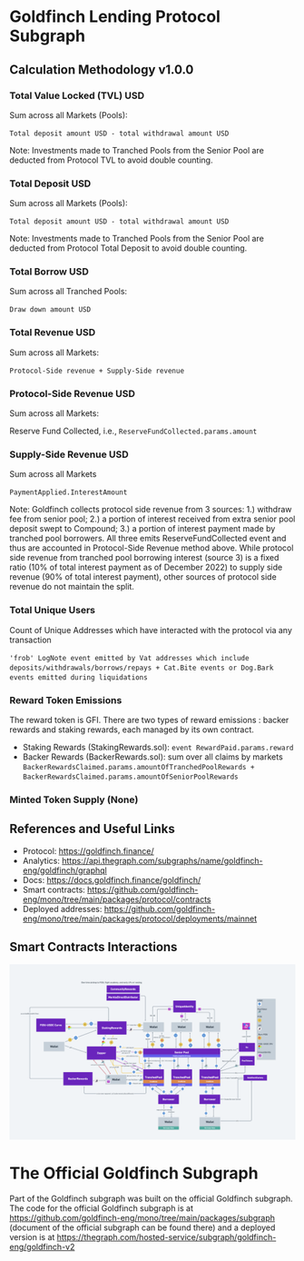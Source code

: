 # Goldfinch Lending Protocol Subgraph

## Calculation Methodology v1.0.0

### Total Value Locked (TVL) USD

Sum across all Markets (Pools):

`Total deposit amount USD - total withdrawal amount USD`

Note: Investments made to Tranched Pools from the Senior Pool are deducted from Protocol TVL to avoid double counting.

### Total Deposit USD

Sum across all Markets (Pools):

`Total deposit amount USD - total withdrawal amount USD`

Note: Investments made to Tranched Pools from the Senior Pool are deducted from Protocol Total Deposit to avoid double counting.

### Total Borrow USD

Sum across all Tranched Pools:

`Draw down amount USD`

### Total Revenue USD

Sum across all Markets:

`Protocol-Side revenue + Supply-Side revenue`

### Protocol-Side Revenue USD

Sum across all Markets:

Reserve Fund Collected, i.e., `ReserveFundCollected.params.amount`

### Supply-Side Revenue USD

Sum across all Markets

`PaymentApplied.InterestAmount`

Note: Goldfinch collects protocol side revenue from 3 sources: 1.) withdraw fee from senior pool; 2.) a portion of interest received from extra senior pool deposit swept to Compound; 3.) a portion of interest payment made by tranched pool borrowers. All three emits ReserveFundCollected event and thus are accounted in Protocol-Side Revenue method above. While protocol side revenue from tranched pool borrowing interest (source 3) is a fixed ratio (10% of total interest payment as of December 2022) to supply side revenue (90% of total interest payment), other sources of protocol side revenue do not maintain the split.

### Total Unique Users

Count of Unique Addresses which have interacted with the protocol via any transaction

`'frob' LogNote event emitted by Vat addresses which include deposits/withdrawals/borrows/repays + Cat.Bite events or Dog.Bark events emitted during liquidations`

### Reward Token Emissions

The reward token is GFI. There are two types of reward emissions : backer rewards and staking rewards, each managed by its own contract.

- Staking Rewards (StakingRewards.sol): `event RewardPaid.params.reward`
- Backer Rewards (BackerRewards.sol): sum over all claims by markets `BackerRewardsClaimed.params.amountOfTranchedPoolRewards + BackerRewardsClaimed.params.amountOfSeniorPoolRewards`

### Minted Token Supply (None)

## References and Useful Links

- Protocol: https://goldfinch.finance/
- Analytics: https://api.thegraph.com/subgraphs/name/goldfinch-eng/goldfinch/graphql
- Docs: https://docs.goldfinch.finance/goldfinch/
- Smart contracts: https://github.com/goldfinch-eng/mono/tree/main/packages/protocol/contracts
- Deployed addresses: https://github.com/goldfinch-eng/mono/tree/main/packages/protocol/deployments/mainnet

## Smart Contracts Interactions

![Goldfinch](../../docs/images/protocols/goldfinch.png "Goldfinch")

# The Official Goldfinch Subgraph

Part of the Goldfinch subgraph was built on the official Goldfinch subgraph. The code for the official Goldfinch subgraph is at https://github.com/goldfinch-eng/mono/tree/main/packages/subgraph (document of the official subgraph can be found there) and a deployed version is at https://thegraph.com/hosted-service/subgraph/goldfinch-eng/goldfinch-v2
